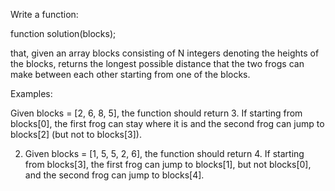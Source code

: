 Write a function:

function solution(blocks);

that, given an array blocks consisting of N integers denoting the heights of the blocks, returns the longest possible distance that the two frogs can make between each other starting from one of the blocks.

Examples:

Given blocks = [2, 6, 8, 5], the function should return 3. If starting from blocks[0], the first frog can stay where it is and the second frog can jump to blocks[2] (but not to blocks[3]).

2. Given blocks = [1, 5, 5, 2, 6], the function should return 4. If starting from blocks[3], the first frog can jump to blocks[1], but not blocks[0], and the second frog can jump to blocks[4].
